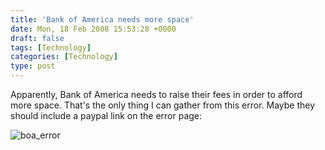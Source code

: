 ```yaml
---
title: 'Bank of America needs more space'
date: Mon, 18 Feb 2008 15:53:28 +0000
draft: false
tags: [Technology]
categories: [Technology]
type: post
---
```


Apparently, Bank of America needs to raise their fees in order to afford more space. That's the only thing I can gather from this error. Maybe they should include a paypal link on the error page:

![boa_error](http://zeusville.files.wordpress.com/2008/02/error.png)